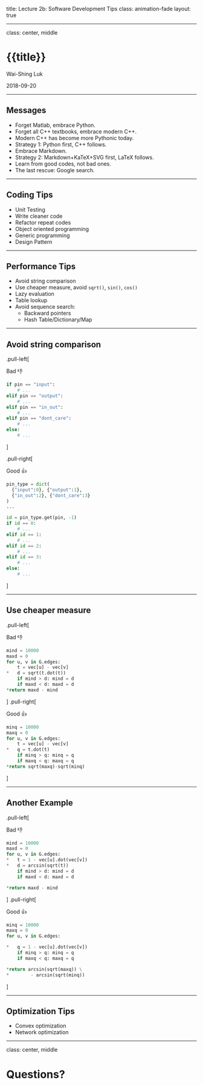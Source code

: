 title: Lecture 2b: Software Development Tips
class: animation-fade
layout: true

---

class: center, middle

{{title}}
=========

Wai-Shing Luk

2018-09-20

---

Messages
--------

-   Forget Matlab, embrace Python.
-   Forget all C++ textbooks, embrace modern C++.
-   Modern C++ has become more Pythonic today.
-   Strategy 1: Python first, C++ follows.
-   Embrace Markdown.
-   Strategy 2: Markdown+KaTeX+SVG first, LaTeX follows.
-   Learn from good codes, not bad ones.
-   The last rescue: Google search.

---

Coding Tips
-----------

-   Unit Testing
-   Write cleaner code
-   Refactor repeat codes
-   Object oriented programming
-   Generic programming
-   Design Pattern

---

Performance Tips
----------------

-   Avoid string comparison
-   Use cheaper measure, avoid `sqrt()`, `sin()`, `cos()`
-   Lazy evaluation
-   Table lookup
-   Avoid sequence search:
    -   Backward pointers
    -   Hash Table/Dictionary/Map

---

Avoid string comparison
-----------------------

.pull-left[

Bad 👎

```python
if pin == "input":
    # ...
elif pin == "output":
    # ...
elif pin == "in_out":
    # ...
elif pin == "dont_care":
    # ...
else:
    # ...
```

]

.pull-right[

Good 👍

```python
pin_type = dict(
  {"input":0}, {"output":1},
  {"in_out":2}, {"dont_care":3}
)
...

id = pin_type.get(pin, -1)
if id == 0:
    # ...
elif id == 1:
    # ...
elif id == 2:
    # ...
elif id == 3:
    # ...
else:
    # ...
```

]

---

Use cheaper measure
-------------------

.pull-left[

Bad 👎

```python
mind = 10000
maxd = 0
for u, v in G.edges:
    t = vec[u] - vec[v]
*   d = sqrt(t.dot(t))
    if mind > d: mind = d
    if maxd < d: maxd = d
*return maxd - mind
```

] .pull-right[

Good 👍

```python
minq = 10000
maxq = 0
for u, v in G.edges:
    t = vec[u] - vec[v]
*   q = t.dot(t)
    if minq > q: minq = q
    if maxq < q: maxq = q
*return sqrt(maxq)-sqrt(minq)
```

]

---

Another Example
---------------

.pull-left[

Bad 👎

```python
mind = 10000
maxd = 0
for u, v in G.edges:
*   t = 1 - vec[u].dot(vec[v])
*   d = arcsin(sqrt(t))
    if mind > d: mind = d
    if maxd < d: maxd = d

*return maxd - mind
```

] .pull-right[

Good 👍

```python
minq = 10000
maxq = 0
for u, v in G.edges:

*   q = 1 - vec[u].dot(vec[v])
    if minq > q: minq = q
    if maxq < q: maxq = q

*return arcsin(sqrt(maxq)) \
*        - arcsin(sqrt(minq))
```

]

---

Optimization Tips
-----------------

-   Convex optimization
-   Network optimization

---

class: center, middle

Questions?
==========
